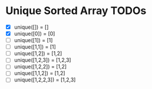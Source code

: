 # Unique Sorted Array TODOs

- [x] unique([]) = []
- [x] unique([0]) = [0]
- [ ] unique([1]) = [1]
- [ ] unique([1,1]) = [1]
- [ ] unique([1,2]) = [1,2]
- [ ] unique([1,2,3]) = [1,2,3]
- [ ] unique([1,2,2]) = [1,2]
- [ ] unique([1,1,2]) = [1,2]
- [ ] unique([1,2,2,3]) = [1,2,3]
